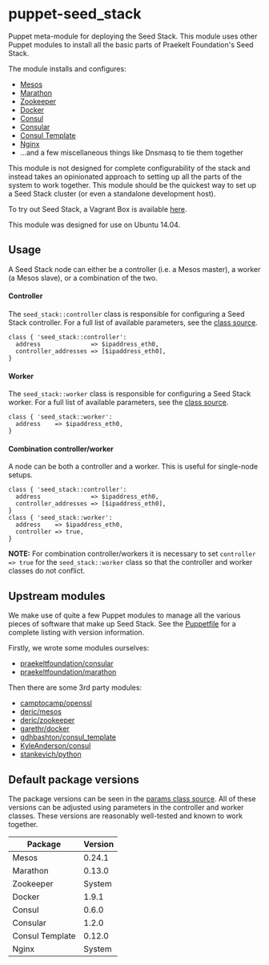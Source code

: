 # puppet-seed_stack
Puppet meta-module for deploying the Seed Stack. This module uses other Puppet modules to install all the basic parts of Praekelt Foundation's Seed Stack.

The module installs and configures:
* [Mesos](https://mesos.apache.org/)
* [Marathon](http://mesosphere.github.io/marathon/)
* [Zookeeper](https://zookeeper.apache.org/)
* [Docker](https://www.docker.com)
* [Consul](http://consul.io)
* [Consular](http://consular.rtfd.org)
* [Consul Template](https://github.com/hashicorp/consul-template)
* [Nginx](http://www.nginx.org)
* ...and a few miscellaneous things like Dnsmasq to tie them together

This module is not designed for complete configurability of the stack and instead takes an opinionated approach to setting up all the parts of the system to work together. This module should be the quickest way to set up a Seed Stack cluster (or even a standalone development host).

To try out Seed Stack, a Vagrant Box is available [here](https://github.com/praekelt/seed-stack).

This module was designed for use on Ubuntu 14.04.

## Usage
A Seed Stack node can either be a controller (i.e. a Mesos master), a worker (a Mesos slave), or a combination of the two.

#### Controller
The `seed_stack::controller` class is responsible for configuring a Seed Stack controller. For a full list of available parameters, see the [class source](manifests/controller.pp).

```puppet
class { 'seed_stack::controller':
  address              => $ipaddress_eth0,
  controller_addresses => [$ipaddress_eth0],
}
```

#### Worker
The `seed_stack::worker` class is responsible for configuring a Seed Stack worker. For a full list of available parameters, see the [class source](manifests/worker.pp).

```puppet
class { 'seed_stack::worker':
  address    => $ipaddress_eth0,
}
```

#### Combination controller/worker
A node can be both a controller and a worker. This is useful for single-node setups.

```puppet
class { 'seed_stack::controller':
  address              => $ipaddress_eth0,
  controller_addresses => [$ipaddress_eth0],
}
class { 'seed_stack::worker':
  address    => $ipaddress_eth0,
  controller => true,
}
```
**NOTE:** For combination controller/workers it is necessary to set `controller => true` for the `seed_stack::worker` class so that the controller and worker classes do not conflict.

## Upstream modules
We make use of quite a few Puppet modules to manage all the various pieces of software that make up Seed Stack. See the [Puppetfile](Puppetfile) for a complete listing with version information.

Firstly, we wrote some modules ourselves:
* [praekeltfoundation/consular](https://github.com/praekeltfoundation/puppet-consular)
* [praekeltfoundation/marathon](https://github.com/praekeltfoundation/puppet-marathon)

Then there are some 3rd party modules:
* [camptocamp/openssl](https://forge.puppetlabs.com/camptocamp/openssl)
* [deric/mesos](https://forge.puppetlabs.com/deric/mesos)
* [deric/zookeeper](https://forge.puppetlabs.com/deric/zookeeper)
* [garethr/docker](https://forge.puppetlabs.com/garethr/docker)
* [gdhbashton/consul_template](https://forge.puppetlabs.com/gdhbashton/consul_template)
* [KyleAnderson/consul](https://forge.puppetlabs.com/KyleAnderson/consul)
* [stankevich/python](https://forge.puppetlabs.com/stankevich/python)

## Default package versions
The package versions can be seen in the [params class source](manifests/params.pp). All of these versions can be adjusted using parameters in the controller and worker classes. These versions are reasonably well-tested and known to work together.

| Package         | Version |
|-----------------|---------|
| Mesos           | 0.24.1  |
| Marathon        | 0.13.0  |
| Zookeeper       | System  |
| Docker          | 1.9.1   |
| Consul          | 0.6.0   |
| Consular        | 1.2.0   |
| Consul Template | 0.12.0  |
| Nginx           | System  |
